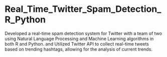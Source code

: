 # Real_Time_Twitter_Spam_Detection_R_Python
Developed a real-time spam detection system for Twitter with a team of two using Natural Language Processing and Machine Learning algorithms in both R and Python. and Utilized Twitter API to collect real-time tweets based on trending hashtags, allowing for the analysis of current trends.

